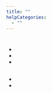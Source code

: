 ```yaml
---
title: ""
helpCategories:
  - ""
---
```

# 







## 



- 
- 
- 





## 





### 







### 







- 
- 

####
